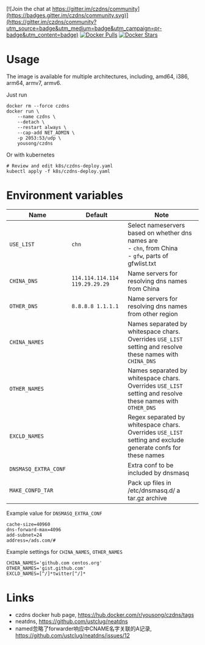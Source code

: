 [![Join the chat at https://gitter.im/czdns/community](https://badges.gitter.im/czdns/community.svg)](https://gitter.im/czdns/community?utm_source=badge&utm_medium=badge&utm_campaign=pr-badge&utm_content=badge)
[![Docker Pulls](https://img.shields.io/docker/pulls/yousong/czdns.svg)](https://hub.docker.com/r/yousong/czdns)
[![Docker Stars](https://img.shields.io/docker/stars/yousong/czdns.svg)](https://hub.docker.com/r/yousong/czdns)

# Usage

The image is available for multiple architectures, including, amd64, i386, arm64, armv7, armv6.

Just run

	docker rm --force czdns
	docker run \
		--name czdns \
		--detach \
		--restart always \
		--cap-add NET_ADMIN \
		-p 2053:53/udp \
		yousong/czdns

Or with kubernetes

	# Review and edit k8s/czdns-deploy.yaml
	kubectl apply -f k8s/czdns-deploy.yaml

# Environment variables

| Name                 | Default                        | Note                                                                                                              |
| ----                 | -------                        | ----                                                                                                              |
| `USE_LIST`           | `chn`                          | Select nameservers based on whether dns names are<br>  - `chn`, from China<br>  - `gfw`, parts of gfwlist.txt<br> |
| `CHINA_DNS`          | `114.114.114.114 119.29.29.29` | Name servers for resolving dns names from China                                                                   |
| `OTHER_DNS`          | `8.8.8.8 1.1.1.1`              | Name servers for resolving dns names from other region                                                             |
| `CHINA_NAMES`        |                                | Names separated by whitespace chars.  Overrides `USE_LIST` setting and resolve these names with `CHINA_DNS`       |
| `OTHER_NAMES`        |                                | Names separated by whitespace chars.  Overrides `USE_LIST` setting and resolve these names with `OTHER_DNS`       |
| `EXCLD_NAMES`        |                                | Regex separated by whitespace chars.  Overrides `USE_LIST` setting and exclude generate confs for these names     |
| `DNSMASQ_EXTRA_CONF` |                                | Extra conf to be included by dnsmasq                                                                              |
| `MAKE_CONFD_TAR`     |                                | Pack up files in /etc/dnsmasq.d/ a tar.gz archive                                                                 |

Example value for `DNSMASQ_EXTRA_CONF`

	cache-size=40960
	dns-forward-max=4096
	add-subnet=24
	address=/ads.com/#

Example settings for `CHINA_NAMES`, `OTHER_NAMES`

	CHINA_NAMES='github.com centos.org'
	OTHER_NAMES='gist.github.com'
	EXCLD_NAMES=[^/]*twitter[^/]*

# Links

- czdns docker hub page, https://hub.docker.com/r/yousong/czdns/tags
- neatdns, https://github.com/ustclug/neatdns
- named忽略了forwarder响应中CNAME名字关联的A记录, https://github.com/ustclug/neatdns/issues/12
